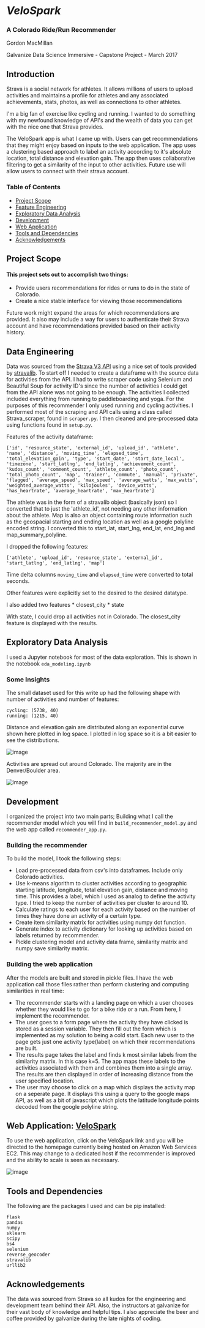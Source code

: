 # *VeloSpark*

### A Colorado Ride/Run Recommender

Gordon MacMillan

Galvanize Data Science Immersive - Capstone Project - March 2017

## Introduction

Strava is a social network for athletes. It allows millions of users to upload activities and maintains a profile for athletes and any associated achievements, stats, photos, as well as connections to other athletes.

I'm a big fan of exercise like cycling and running. I wanted to do something with my newfound knowledge of API's and the wealth of data you can get with the nice one that Strava provides.

The VeloSpark app is what I came up with. Users can get recommendations that they might enjoy based on inputs to the web application. The app uses a clustering based approach to label an activity according to it's absolute location, total distance and elevation gain. The app then uses collaborative filtering to get a similarity of the input to other activities. Future use will allow users to connect with their strava account.

### Table of Contents
* [Project Scope](#h1)
* [Feature Engineering](#h2)
* [Exploratory Data Analysis](#h3)
* [Development](#h4)
* [Web Application](#h5)
* [Tools and Dependencies](#h6)
* [Acknowledgements](#h7)

## <a id="h1"></a> Project Scope

#### This project sets out to accomplish two things:
*   Provide users recommendations for rides or runs to do in the state of Colorado.
*   Create a nice stable interface for viewing those recommendations

Future work might expand the areas for which recommendations are provided. It also may include a way for users to authenticate their Strava account and have recommendations provided based on their activity history.

## <a id="h2"></a> Data Engineering

Data was sourced from the [Strava V3 API](http://strava.github.io/api/) using a nice set of tools provided by [stravalib](http://pythonhosted.org/stravalib/). To start off I needed to create a dataframe with the source data for activities from the API. I had to write scraper code using Selenium and Beautiful Soup for activity ID's since the number of activities I could get from the API alone was not going to be enough. The activities I collected included everything from running to paddleboarding and yoga. For the purposes of this recommender I only used running and cycling activities. I performed most of the scraping and API calls using a class called Strava_scraper, found in `scraper.py`. I then cleaned and pre-processed data using functions found in `setup.py`.

Features of the activity dataframe:

    ['id', 'resource_state', 'external_id', 'upload_id', 'athlete', 'name', 'distance', 'moving_time', 'elapsed_time', 'total_elevation_gain', 'type', 'start_date', 'start_date_local', 'timezone', 'start_latlng', 'end_latlng', 'achievement_count', 'kudos_count', 'comment_count', 'athlete_count', 'photo_count', 'total_photo_count', 'map', 'trainer', 'commute', 'manual', 'private', 'flagged', 'average_speed', 'max_speed', 'average_watts', 'max_watts', 'weighted_average_watts', 'kilojoules', 'device_watts', 'has_heartrate', 'average_heartrate', 'max_heartrate']

The athlete was in the form of a stravalib object (basically json) so I converted that to just the 'athlete_id', not needing any other information about the athlete. Map is also an object containing route information such as the geospacial starting and ending location as well as a google polyline encoded string. I converted this to start_lat, start_lng, end_lat, end_lng and map_summary_polyline.

I dropped the following features:

    ['athlete', 'upload_id', 'resource_state', 'external_id', 'start_latlng', 'end_latlng', 'map']

Time delta columns `moving_time` and `elapsed_time` were converted to total seconds.

Other features were explicitly set to the desired to the desired datatype.

I also added two features
    * closest_city
    * state

With state, I could drop all activities not in Colorado. The closest_city feature is displayed with the results.


## <a id="h3"></a> Exploratory Data Analysis

I used a Jupyter notebook for most of the data exploration. This is shown in the notebook `eda_modeling.ipynb`

### Some Insights
The small dataset used for this write up had the following shape with number of activities and number of features:

    cycling: (5738, 40)
    running: (1215, 40)

Distance and elevation gain are distributed along an exponential curve shown here plotted in log space. I plotted in log space so it is a bit easier to see the distributions.

![image](web_app/static/images/Distribution.png)

Activities are spread out around Colorado. The majority are in the Denver/Boulder area.  

![image](web_app/static/images/Activity_distributions.png)

## <a id="h4"></a> Development

I organized the project into two main parts; Building what I call the recommender model which you will find in `build_recommender_model.py` and the web app called `recommender_app.py`.

### Building the recommender
To build the model, I took the following steps:
* Load pre-processed data from csv's into dataframes. Include only Colorado activities.
* Use k-means algorithm to cluster activities according to geographic starting latitude, longitude, total elevation gain, distance and moving time. This provides a label, which I used as analog to define the activity type. I tried to keep the number of activities per cluster to around 10.
* Calculate ratings to each user for each activity based on the number of times they have done an activity of a certain type.
* Create item similarity matrix for activities using numpy dot function.
* Generate index to activity dictionary for looking up activities based on labels returned by recommender.
* Pickle clustering model and activity data frame, similarity matrix and numpy save similarity matrix.

### Building the web application
After the models are built and stored in pickle files. I have the web application call those files rather than perform clustering and computing similarities in real time:
* The recommender starts with a landing page on which a user chooses whether they would like to go for a bike ride or a run. From here, I implement the recommender.
* The user goes to a form page where the activity they have clicked is stored as a session variable. They then fill out the form which is implemented as my solution to being a cold start. Each new user to the page gets just one activity type(label) on which their recommendations are built.
* The results page takes the label and finds k most similar labels from the similarity matrix. In this case k=5. The app maps these labels to the activities associated with them and combines them into a single array. The results are then displayed in order of increasing distance from the user specified location.
* The user may choose to click on a map which displays the activity map on a seperate page. It displays this using a query to the google maps API, as well as a bit of javascript which plots the latitude longitude points decoded from the google polyline string.

## <a id="h5"></a> Web Application: [VeloSpark](http://ec2-54-234-99-142.compute-1.amazonaws.com:8080)

To use the web application, click on the VeloSpark link and you will be directed to the homepage currently being hosted on Amazon Web Services EC2. This may change to a dedicated host if the recommender is improved and the ability to scale is seen as necessary.

![image](web_app/static/images/Homepage.png)

## <a id="h6"></a> Tools and Dependencies
The following are the packages I used and can be pip installed:

    flask
    pandas
    numpy
    sklearn
    scipy
    bs4
    selenium
    reverse_geocoder
    stravalib
    urllib2

## <a id="h7"></a> Acknowledgements
The data was sourced from Strava so all kudos for the engineering and development team behind their API. Also, the instructors at galvanize for their vast body of knowledge and helpful tips. I also appreciate the beer and coffee provided by galvanize during the late nights of coding.
